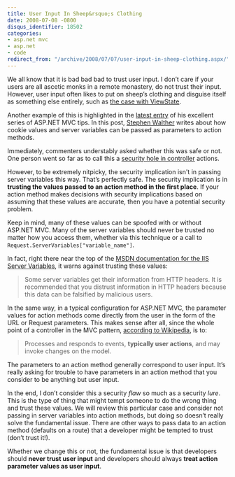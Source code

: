 ```yaml
---
title: User Input In Sheep&rsquo;s Clothing
date: 2008-07-08 -0800
disqus_identifier: 18502
categories:
- asp.net mvc
- asp.net
- code
redirect_from: "/archive/2008/07/07/user-input-in-sheep-clothing.aspx/"
---
```


We all know that it is bad bad bad to trust user input. I don’t care if
your users are all ascetic monks in a remote monastery, do not trust
their input. However, user input often likes to put on sheep’s clothing
and disguise itself as something else entirely, such as [the case with
ViewState](http://scottonwriting.net/sowblog/posts/3747.aspx "Don't Trust ViewState").

Another example of this is highlighted in the [latest
entry](http://weblogs.asp.net/stephenwalther/archive/2008/07/08/asp-net-mvc-tip-15-pass-browser-cookies-and-server-variables-as-action-parameters.aspx "Passing Cookie and Server Variable Values To action methods")
of his excellent series of ASP.NET MVC tips. In this post, [Stephen
Walther](http://weblogs.asp.net/stephenwalther/ "Stephen Walther's blog")
writes about how cookie values and server variables can be passed as
parameters to action methods.

Immediately, commenters understably asked whether this was safe or not.
One person went so far as to call this a [security hole in
controller](http://www.squaredroot.com/post/2008/07/08/MVC-Controller-Action-Security-Hole.aspx "Security Hole in Routing")
actions.

However, to be extremely nitpicky, the security implication isn't in
passing server variables this way. That’s perfectly safe. The security
implication is in **trusting the values passed to an action method in
the first place**. If your action method makes decisions with security
implications based on assuming that these values are accurate, then you
have a potential security problem.

Keep in mind, many of these values can be spoofed with or without
ASP.NET MVC. Many of the server variables should never be trusted no
matter how you access them, whether via this technique or a call to
`Request.ServerVariables["variable_name"]`.

In fact, right there near the top of the [MSDN documentation for the IIS
Server
Variables](http://msdn.microsoft.com/en-us/library/ms524602.aspx "IIS Server Variables on MSDN"),
it warns against trusting these values:

> Some server variables get their information from HTTP headers. It is
> recommended that you distrust information in HTTP headers because this
> data can be falsified by malicious users.

In the same way, in a typical configuration for ASP.NET MVC, the
parameter values for action methods come directly from the user in the
form of the URL or Request parameters. This makes sense after all, since
the whole point of a controller in the MVC pattern, [according to
Wikipedia](http://en.wikipedia.org/wiki/Model-view-controller "Wikipedia on MVC"),
is to:

> Processes and responds to events, **typically user actions**, and may
> invoke changes on the model.

The parameters to an action method generally correspond to user input.
It’s really asking for trouble to have parameters in an action method
that you consider to be anything but user input.

In the end, I don’t consider this a security *flaw* so much as a
security *lure*. This is the type of thing that might tempt someone to
do the wrong thing and trust these values. We will review this
particular case and consider not passing in server variables into action
methods, but doing so doesn’t really solve the fundamental issue. There
are other ways to pass data to an action method (defaults on a route)
that a developer might be tempted to trust (don’t trust it!).

Whether we change this or not, the fundamental issue is that developers
should **never trust user input** and developers should always **treat
action parameter values as user input**.

